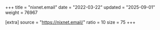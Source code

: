 +++
title = "nixnet.email"
date = "2022-03-22"
updated = "2025-09-01"
weight = 76967

[extra]
source = "https://nixnet.email/"
ratio = 10
size = 75
+++
